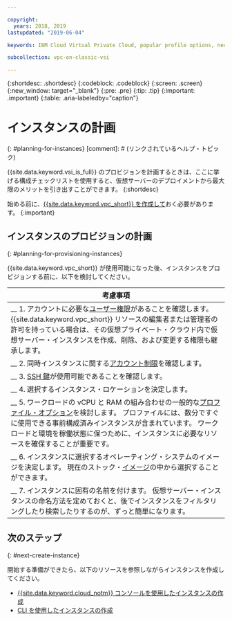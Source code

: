 ```yaml
---

copyright:
  years: 2018, 2019
lastupdated: "2019-06-04"

keywords: IBM Cloud Virtual Private Cloud, popular profile options, necessary resources

subcollection: vpc-on-classic-vsi

---
```


{:shortdesc: .shortdesc}
{:codeblock: .codeblock}
{:screen: .screen}
{:new_window: target="_blank"}
{:pre: .pre}
{:tip: .tip}
{:important: .important}
{:table: .aria-labeledby="caption"}

# インスタンスの計画
{: #planning-for-instances}
[comment]: # (リンクされているヘルプ・トピック)


{{site.data.keyword.vsi_is_full}} のプロビジョンを計画するときは、ここに挙げる構成チェックリストを使用すると、仮想サーバーのデプロイメントから最大限のメリットを引き出すことができます。
{:shortdesc}

始める前に、[{{site.data.keyword.vpc_short}} を作成して](/docs/vpc-on-classic?topic=vpc-on-classic-getting-started)おく必要があります。
{:important}

## インスタンスのプロビジョンの計画
{: #planning-for-provisioning-instances}

{{site.data.keyword.vpc_short}} が使用可能になった後、インスタンスをプロビジョンする前に、以下を検討してください。

|        考慮事項|
|-------------------|
|__ 1. アカウントに必要な[ユーザー権限](/docs/vpc-on-classic?topic=vpc-on-classic-about-vpc-infrastructure-resources#planning-virtual-servers-for-vpc-permissions)があることを確認します。 {{site.data.keyword.vpc_short}} リソースの編集者または管理者の許可を持っている場合は、その仮想プライベート・クラウド内で仮想サーバー・インスタンスを作成、削除、および変更する権限も継承します。|
|__ 2. 同時インスタンスに関する[アカウント制限](/docs/vpc-on-classic-vsi?topic=vpc-on-classic-vsi-faqs#faqs)を確認します。 |
|__ 3. [SSH 鍵](/docs/vpc-on-classic-vsi?topic=vpc-on-classic-vsi-ssh-keys#ssh-keys)が使用可能であることを確認します。
|__ 4. 選択するインスタンス・ロケーションを決定します。|
|__ 5. ワークロードの vCPU と RAM の組み合わせの一般的な[プロファイル・オプション](/docs/vpc-on-classic-vsi?topic=vpc-on-classic-vsi-profiles#profiles)を検討します。 プロファイルには、数分ですぐに使用できる事前構成済みインスタンスが含まれています。 ワークロードと環境を稼働状態に保つために、インスタンスに必要なリソースを確保することが重要です。|
|__ 6. インスタンスに選択するオペレーティング・システムのイメージを決定します。 現在のストック・[イメージ](/docs/vpc-on-classic-vsi?topic=vpc-on-classic-vsi-images#images)の中から選択することができます。 |
|__ 7. インスタンスに固有の名前を付けます。 仮想サーバー・インスタンスの命名方法を定めておくと、後でインスタンスをフィルタリングしたり検索したりするのが、ずっと簡単になります。 |

## 次のステップ
{: #next-create-instance}

開始する準備ができたら、以下のリソースを参照しながらインスタンスを作成してください。
* [{{site.data.keyword.cloud_notm}} コンソールを使用したインスタンスの作成](/docs/vpc-on-classic-vsi?topic=vpc-on-classic-vsi-creating-virtual-servers#creating-virtual-servers)
* [CLI を使用したインスタンスの作成](/docs/vpc-on-classic-vsi?topic=vpc-on-classic-vsi-creating-virtual-servers-cli#creating-virtual-servers-cli)
